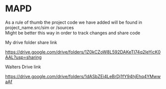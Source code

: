 # MAPD
As a rule of thumb the project code we have added will be found in 
project_name.src/sim or /sources  
Might be better this way in order to track changes and share code

My drive folder share link

https://drive.google.com/drive/folders/1Z0kCZoW8L592DAKeTI74q2IeYicK0AAL?usp=sharing

Walters Drive link

https://drive.google.com/drive/folders/1dASbZEi4LeBrDj1fY94hjEhq4YMwwaAf
